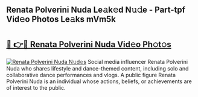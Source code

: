 ## Renata Polverini Nuda Le𝚊k𝚎d N𝚞𝚍e - Part-tpf Vid𝚎o Photos Le𝚊ks mVm5k

# <h2><a href="http://fbfvv2q.evod.top/?m=Renata+Polverini+Nuda">🔗 👉🔴 Renata Polverini Nuda Vid𝚎o Ph𝚘t𝚘s</a></h2>

[![Renata Polverini Nuda N𝚞d𝚎s](https://i.imgur.com/8V9OHl7.gif)](http://fbfvv2q.evod.top/?m=Renata+Polverini+Nuda)
Social media influencer Renata Polverini Nuda who shares lifestyle and dance-themed content, including solo and collaborative dance performances and vlogs. A public figure Renata Polverini Nuda is an individual whose actions, beliefs, or achievements are of interest to the public. 

